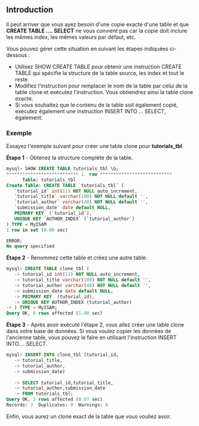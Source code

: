 ## Introduction

Il peut arriver que vous ayez besoin d'une copie exacte d'une table et que **CREATE TABLE .... SELECT** ne 
vous convient pas car la copie doit inclure les mêmes index, les mêmes valeurs par défaut, etc.

Vous pouvez gérer cette situation en suivant les étapes indiquées ci-dessous :

  - Utilisez SHOW CREATE TABLE pour obtenir une instruction CREATE TABLE qui spécifie la structure de la table source, les index et tout le reste.
  - Modifiez l'instruction pour remplacer le nom de la table par celui de la table clone et exécutez l'instruction. Vous obtiendrez ainsi la table clone exacte.
  - Si vous souhaitez que le contenu de la table soit également copié, exécutez également une instruction INSERT INTO ... SELECT, également.

### Exemple

Essayez l'exemple suivant pour créer une table clone pour **tutorials_tbl**.

**Étape 1** - Obtenez la structure complète de la table.

``` sql
mysql> SHOW CREATE TABLE tutorials_tbl \G;
*************************** 1. row ***************************
      Table: tutorials_tbl
Create Table: CREATE TABLE `tutorials_tbl` (
   `tutorial_id` int(11) NOT NULL auto_increment,
   `tutorial_title` varchar(100) NOT NULL default '',
   `tutorial_author` varchar(40) NOT NULL default '',
   `submission_date` date default NULL,
   PRIMARY KEY  (`tutorial_id`),
   UNIQUE KEY `AUTHOR_INDEX` (`tutorial_author`)
) TYPE = MyISAM
1 row in set (0.00 sec)

ERROR:
No query specified
```

**Étape 2** - Renommez cette table et créez une autre table.

``` sql
mysql> CREATE TABLE clone_tbl (
   -> tutorial_id int(11) NOT NULL auto_increment,
   -> tutorial_title varchar(100) NOT NULL default '',
   -> tutorial_author varchar(40) NOT NULL default '',
   -> submission_date date default NULL,
   -> PRIMARY KEY  (tutorial_id),
   -> UNIQUE KEY AUTHOR_INDEX (tutorial_author)
-> ) TYPE = MyISAM;
Query OK, 0 rows affected (1.80 sec)
```

**Étape 3** - Après avoir exécuté l'étape 2, vous allez créer une table clone dans votre base de données. Si vous 
voulez copier les données de l'ancienne table, vous pouvez le faire en utilisant l'instruction INSERT INTO.... SELECT.

``` sql
mysql> INSERT INTO clone_tbl (tutorial_id,
   -> tutorial_title,
   -> tutorial_author,
   -> submission_date)
   
   -> SELECT tutorial_id,tutorial_title,
   -> tutorial_author,submission_date
   -> FROM tutorials_tbl;
Query OK, 3 rows affected (0.07 sec)
Records: 3  Duplicates: 0  Warnings: 0
```

Enfin, vous aurez un clone exact de la table que vous vouliez avoir.
